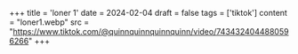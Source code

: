 +++
title = 'loner 1'
date = 2024-02-04
draft = false
tags = ['tiktok']
content = "loner1.webp"
src = "https://www.tiktok.com/@quinnquinnquinnquinn/video/7434324044880596266"
+++